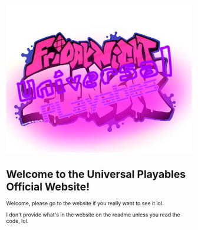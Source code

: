 ![NewUNIPALogoLol](/images/UniversalPlayablesLogo.png)
# Welcome to the Universal Playables Official Website!

Welcome, please go to the website if you really want to see it lol. 

I don't provide what's in the website on the readme unless you read the code, lol.
